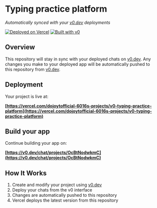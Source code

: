 # Typing practice platform

*Automatically synced with your [v0.dev](https://v0.dev) deployments*

[![Deployed on Vercel](https://img.shields.io/badge/Deployed%20on-Vercel-black?style=for-the-badge&logo=vercel)](https://vercel.com/dojoytofficial-6016s-projects/v0-typing-practice-platform)
[![Built with v0](https://img.shields.io/badge/Built%20with-v0.dev-black?style=for-the-badge)](https://v0.dev/chat/projects/OcBtNodwkmC)

## Overview

This repository will stay in sync with your deployed chats on [v0.dev](https://v0.dev).
Any changes you make to your deployed app will be automatically pushed to this repository from [v0.dev](https://v0.dev).

## Deployment

Your project is live at:

**[https://vercel.com/dojoytofficial-6016s-projects/v0-typing-practice-platform](https://vercel.com/dojoytofficial-6016s-projects/v0-typing-practice-platform)**

## Build your app

Continue building your app on:

**[https://v0.dev/chat/projects/OcBtNodwkmC](https://v0.dev/chat/projects/OcBtNodwkmC)**

## How It Works

1. Create and modify your project using [v0.dev](https://v0.dev)
2. Deploy your chats from the v0 interface
3. Changes are automatically pushed to this repository
4. Vercel deploys the latest version from this repository